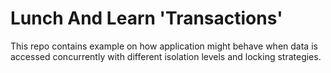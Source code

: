 # Lunch And Learn 'Transactions'

This repo contains example on how application might behave when data is accessed concurrently with different isolation levels and locking strategies.